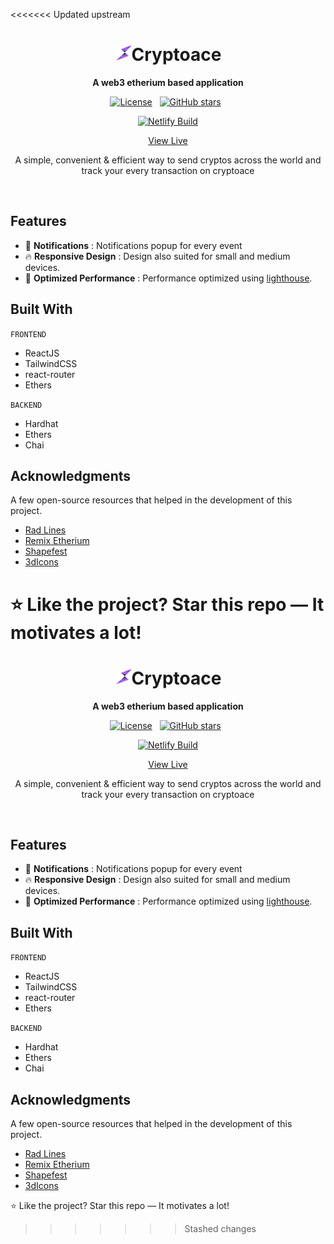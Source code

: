 <<<<<<< Updated upstream
<div align="center">
<h1><img width="27" height="25" src="./client/assets/images/logo.svg" alt="logo"/>Cryptoace</h2/>
<p><b>A web3 etherium based application</b></p>

[![License](https://img.shields.io/badge/License-Apache_2.0-blue.svg)](https://opensource.org/licenses/Apache-2.0)&nbsp;&nbsp;
<a href="https://github.com/Samrath49/Cryptoace"><img alt="GitHub stars" src="https://img.shields.io/github/repo-size/Samrath49/Cryptoace"></a>&nbsp;&nbsp;

<a href="https://app.netlify.com/sites/cryptoace/deploys"><img alt="Netlify Build" src="https://api.netlify.com/api/v1/badges/f27790f0-71f5-4754-97a3-c62112d67271/deploy-status"></a>

 <a href="https://cryptoace.netlify.app/">View Live</a>
<p>A simple, convenient & efficient way to send cryptos across the world and track your every transaction on cryptoace<p/><br/>
</div>

## Features

- 🔔 **Notifications** : Notifications popup for every event
- 🔥 **Responsive Design** : Design also suited for small and medium devices.
- 🤏 **Optimized Performance** :  Performance optimized using [lighthouse](https://developers.google.com/web/tools/lighthouse).

## Built With

`FRONTEND`
- ReactJS
- TailwindCSS
- react-router
- Ethers

`BACKEND`
- Hardhat
- Ethers
- Chai

<!-- ACKNOWLEDGMENTS -->
## Acknowledgments

A few open-source resources that helped in the development of this project.

* [Rad Lines](https://msurguy.github.io/rad-lines/)
* [Remix Etherium](https://remix.ethereum.org/)
* [Shapefest](https://www.shapefest.com/)
* [3dIcons](https://3dicons.co/)

:star: Like the project? Star this repo — It motivates a lot!
=======
<div align="center">
<h1><img width="27" height="25" src="./client/assets/images/logo.svg" alt="logo"/>Cryptoace</h2/>
<p><b>A web3 etherium based application</b></p>

[![License](https://img.shields.io/badge/License-Apache_2.0-blue.svg)](https://opensource.org/licenses/Apache-2.0)&nbsp;&nbsp;
<a href="https://github.com/Samrath49/Cryptoace"><img alt="GitHub stars" src="https://img.shields.io/github/repo-size/Samrath49/Cryptoace"></a>&nbsp;&nbsp;

<a href="https://app.netlify.com/sites/cryptoace/deploys"><img alt="Netlify Build" src="https://api.netlify.com/api/v1/badges/f27790f0-71f5-4754-97a3-c62112d67271/deploy-status"></a>

 <a href="https://cryptoace.netlify.app/">View Live</a>
<p>A simple, convenient & efficient way to send cryptos across the world and track your every transaction on cryptoace<p/><br/>
</div>

## Features

- 🔔 **Notifications** : Notifications popup for every event
- 🔥 **Responsive Design** : Design also suited for small and medium devices.
- 🤏 **Optimized Performance** :  Performance optimized using [lighthouse](https://developers.google.com/web/tools/lighthouse).

## Built With

`FRONTEND`
- ReactJS
- TailwindCSS
- react-router
- Ethers

`BACKEND`
- Hardhat
- Ethers
- Chai

<!-- ACKNOWLEDGMENTS -->
## Acknowledgments

A few open-source resources that helped in the development of this project.

* [Rad Lines](https://msurguy.github.io/rad-lines/)
* [Remix Etherium](https://remix.ethereum.org/)
* [Shapefest](https://www.shapefest.com/)
* [3dIcons](https://3dicons.co/)

:star: Like the project? Star this repo — It motivates a lot!
>>>>>>> Stashed changes
